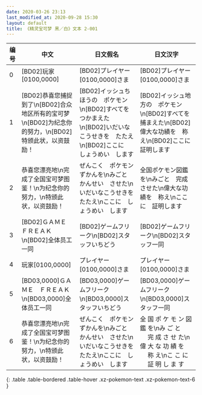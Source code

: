 ```yaml
---
date: 2020-03-26 23:13
last_modified_at: 2020-09-28 15:30
layout: default
title: 《精灵宝可梦 黑／白》文本 2-001
---
```

| 编号 | 中文 | 日文假名 | 日文汉字 |
| ---- | ---- | ---- | --- |
| 0 | [BD02]玩家[0100,0000] | [BD02]プレイヤー　[0100,0000]さま | [BD02]プレイヤー　[0100,0000]さま |
| 1 | [BD02]恭喜您捕捉到了\n[BD02]合众地区所有的宝可梦\n[BD02]为纪念你的努力，\n[BD02]特颁此状，以资鼓励！ | [BD02]イッシュちほうの　ポケモン\n[BD02]すべてを　つかまえた\n[BD02]いだいなこうせきを　たたえ\n[BD02]ここに　しょうめい　します | [BD02]イッシュ地方の　ポケモン\n[BD02]すべてを　捕まえた\n[BD02]偉大な功績を　称え\n[BD02]ここに　証明します |
| 2 | 恭喜您漂亮地\n完成了全国宝可梦图鉴！\n为纪念你的努力，\n特颁此状，以资鼓励！ | ぜんこく　ポケモンずかんを\nみごと　かんせい　させた\nいだいなこうせきを　たたえ\nここに　しょうめい　します | 全国ポケモン図鑑を\nみごと　完成させた\n偉大な功績を　称え\nここに　証明します |
| 3 | [BD02]ＧＡＭＥ　ＦＲＥＡＫ\n[BD02]全体员工一同 | [BD02]ゲームフリーク\n[BD02]スタッフいちどう | [BD02]ゲームフリーク\n[BD02]スタッフ一同 |
| 4 | 玩家[0100,0000] | プレイヤー　[0100,0000]さま | プレイヤー　[0100,0000]さま |
| 5 | [BD03,0000]ＧＡＭＥ　ＦＲＥＡＫ\n[BD03,0000]全体员工一同 | [BD03,0000]ゲームフリーク\n[BD03,0000]スタッフいちどう | [BD03,0000]ゲームフリーク\n[BD03,0000]スタッフ一同 |
| 6 | 恭喜您漂亮地\n完成了全国宝可梦图鉴！\n为纪念你的努力，\n特颁此状，以资鼓励！ | ぜんこく　ポケモンずかんを\nみごと　かんせい　させた\nいだいなこうせきを　たたえ\nここに　しょうめい　します | 全 国 ポ ケ モ ン 図 鑑 を\nみ ご と 　 完 成 さ せ た\n偉 大 な 功 績 を 　 称 え\nこ こ に 　 証 明 し ま す |
{: .table .table-bordered .table-hover .xz-pokemon-text .xz-pokemon-text-6 }